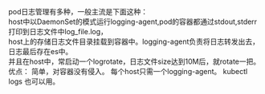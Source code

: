 pod日志管理有多种，一般主流是下面这种：   
host中以DaemonSet的模式运行logging-agent,pod的容器都通过stdout,stderr打印到日志文件中log_file.log，   
host上的存储日志文件目录挂载到容器中。logging-agent负责将日志转发出去，日志最后存在es中。   
并且在host中，常启动一个logrotate，日志文件size达到10M后，就rotate一把。   
优点：
	简单，对容器没有侵入。
	每个host只需一个logging-agent。
	kubectl logs 也可以用。


